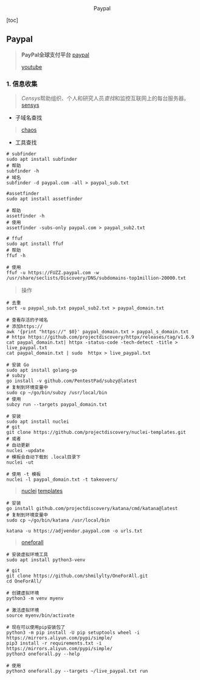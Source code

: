 <center>Paypal</center>



[toc]









## Paypal

> **PayPal全球支付平台**  [paypal](https://www.paypal.com/)
>
> [youtube](https://www.youtube.com/watch?v=Dtx4kNXj0OQ)









### 1. 信息收集

> *Censys*帮助组织、个人和研究人员*查找*和监控互联网上的每台服务器。 [sensys](https://search.censys.io/)

* 子域名查找

> [chaos](https://chaos.projectdiscovery.io/)

* 工具查找

```shell
# subfinder
sudo apt install subfinder
# 帮助
subfinder -h
# 域名
subfinder -d paypal.com -all > paypal_sub.txt
```

```shell
#assetfinder
sudo apt install assetfinder

# 帮助
assetfinder -h
# 使用
assetfinder -subs-only paypal.com > paypal_sub2.txt
```

```shell
# ffuf
sudo apt install ffuf
# 帮助
ffuf -h

# 使用
ffuf -u https://FUZZ.paypal.com -w /usr/share/seclists/Discovery/DNS/subdomains-top1million-20000.txt 
```

> 操作

```shell
# 去重
sort -u paypal_sub.txt paypal_sub2.txt > paypal_domain.txt

# 查看存活的子域名
# 添加https://
awk '{print "https://" $0}' paypal_domain.txt > paypal_s_domain.txt
# httpx https://github.com/projectdiscovery/httpx/releases/tag/v1.6.9
cat paypal_domain.txt| httpx -status-code -tech-detect -title > live_paypal.txt
cat paypal_domain.txt | sudo  httpx > live_paypal.txt
```

```shell
# 安装 Go
sudo apt install golang-go
# subzy
go install -v github.com/PentestPad/subzy@latest
# 复制到环境变量中 
sudo cp ~/go/bin/subzy /usr/local/bin
# 使用
subzy run --targets paypal_domain.txt
```

```shell
# 安装
sudo apt install nuclei
# git
git clone https://github.com/projectdiscovery/nuclei-templates.git
# 或者
# 自动更新
nuclei -update
# 模板会自动下载到 .local目录下
nuclei -ut

# 使用 -t 模板
nuclei -l paypal_domain.txt -t takeovers/ 
```

> [nuclei](https://github.com/projectdiscovery/nuclei?tab=readme-ov-file)  [templates](https://github.com/projectdiscovery/nuclei-templates)

```shell
# 安装
go install github.com/projectdiscovery/katana/cmd/katana@latest
# 复制到环境变量中 
sudo cp ~/go/bin/katana /usr/local/bin

katana -u https://adjvendor.paypal.com -o urls.txt
```

> [oneforall](https://github.com/shmilylty/OneForAll)

```shell
# 安装虚拟环境工具
sudo apt install python3-venv

# git
git clone https://github.com/shmilylty/OneForAll.git
cd OneForAll/

# 创建虚拟环境
python3 -m venv myenv

# 激活虚拟环境
source myenv/bin/activate

# 现在可以使用pip安装包了
python3 -m pip install -U pip setuptools wheel -i https://mirrors.aliyun.com/pypi/simple/
pip3 install -r requirements.txt -i https://mirrors.aliyun.com/pypi/simple/
python3 oneforall.py --help

# 使用
python3 oneforall.py --targets ~/live_paypal.txt run 
```

